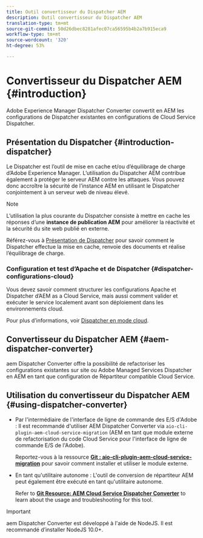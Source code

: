 ```yaml
---
title: Outil convertisseur du Dispatcher AEM
description: Outil convertisseur du Dispatcher AEM
translation-type: tm+mt
source-git-commit: 50d26dbec8281afec07ca56595b4b2a7b915eca9
workflow-type: tm+mt
source-wordcount: '320'
ht-degree: 53%

---
```



# Convertisseur du Dispatcher AEM {#introduction}

Adobe Experience Manager Dispatcher Converter convertit en AEM les configurations de  Dispatcher existantes en configurations de Cloud Service Dispatcher.

## Présentation du Dispatcher {#introduction-dispatcher}

Le Dispatcher est l’outil de mise en cache et/ou d’équilibrage de charge d’Adobe Experience Manager. L’utilisation du Dispatcher AEM contribue également à protéger le serveur AEM contre les attaques. Vous pouvez donc accroître la sécurité de l’instance AEM en utilisant le Dispatcher conjointement à un serveur web de niveau élevé.

>[!NOTE]
>L’utilisation la plus courante du Dispatcher consiste à mettre en cache les réponses d’une **instance de publication AEM** pour améliorer la réactivité et la sécurité du site web publié en externe.

Référez-vous à [Présentation de Dispatcher](https://docs.adobe.com/content/help/fr-FR/experience-manager-dispatcher/using/dispatcher.html) pour savoir comment le Dispatcher effectue la mise en cache, renvoie des documents et réalise l’équilibrage de charge.

### Configuration et test d’Apache et de Dispatcher {#dispatcher-configurations-cloud}

Vous devez savoir comment structurer les configurations Apache et Dispatcher d’AEM as a Cloud Service, mais aussi comment valider et exécuter le service localement avant son déploiement dans les environnements cloud.

Pour plus d’informations, voir [Dispatcher en mode cloud](https://docs.adobe.com/content/help/en/experience-manager-cloud-service/implementing/content-delivery/disp-overview.html).

## Convertisseur du Dispatcher AEM {#aem-dispatcher-converter}

aem Dispatcher Converter offre la possibilité de refactoriser les configurations existantes sur site ou Adobe Managed Services Dispatcher en AEM en tant que configuration de Répartiteur compatible Cloud Service.

## Utilisation du convertisseur du Dispatcher AEM {#using-dispatcher-converter}

* Par l&#39;intermédiaire de l&#39;interface de ligne de commande des E/S d&#39;Adobe : Il est recommandé d&#39;utiliser AEM Dispatcher Converter via `aio-cli-plugin-aem-cloud-service-migration` (AEM en tant que module externe de refactorisation du code Cloud Service pour l&#39;interface de ligne de commande E/S de l&#39;Adobe).

   Reportez-vous à la ressource **[Git : aio-cli-plugin-aem-cloud-service-migration](https://github.com/adobe/aio-cli-plugin-aem-cloud-service-migration#introduction)** pour savoir comment installer et utiliser le module externe.

* En tant qu&#39;utilitaire autonome : L&#39;outil de conversion de répartiteur AEM peut également être exécuté en tant qu&#39;utilitaire autonome.

   Refer to **[Git Resource: AEM Cloud Service Dispatcher Converter](https://github.com/adobe/aem-cloud-service-source-migration/tree/master/packages/dispatcher-converter)** to learn about the usage and troubleshooting for this tool.

>[!IMPORTANT]
>aem Dispatcher Converter est développé à l&#39;aide de NodeJS. Il est recommandé d’installer NodeJS 10.0+.

